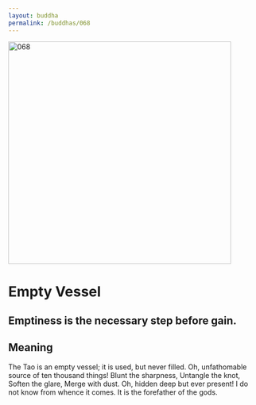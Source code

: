 ```yaml
---
layout: buddha
permalink: /buddhas/068
---
```


<div class="uk-text-center">
<img src="{{"/assets/img/buddhas/buddha-068.jpg" | relative_url}}" alt="068"  width="448" height="448"></div>

# Empty Vessel

## Emptiness is the necessary step before gain.

## Meaning

The Tao is an empty vessel; it is used, but never filled.
Oh, unfathomable source of ten thousand things!
Blunt the sharpness,
Untangle the knot,
Soften the glare,
Merge with dust.
Oh, hidden deep but ever present!
I do not know from whence it comes.
It is the forefather of the gods.
